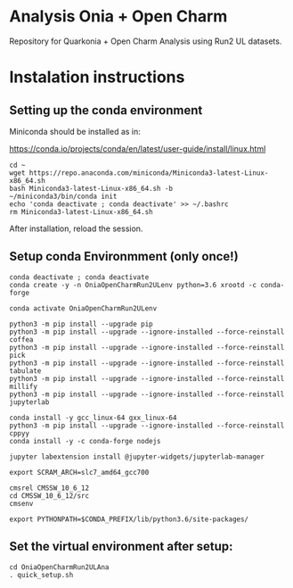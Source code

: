 # Analysis Onia + Open Charm

Repository for Quarkonia + Open Charm Analysis using Run2 UL datasets.

# Instalation instructions

## Setting up the conda environment

Miniconda should be installed as in:

https://conda.io/projects/conda/en/latest/user-guide/install/linux.html

```
cd ~
wget https://repo.anaconda.com/miniconda/Miniconda3-latest-Linux-x86_64.sh
bash Miniconda3-latest-Linux-x86_64.sh -b 
~/miniconda3/bin/conda init
echo 'conda deactivate ; conda deactivate' >> ~/.bashrc
rm Miniconda3-latest-Linux-x86_64.sh
```

After installation, reload the session.

## Setup conda Environmment (only once!)

```
conda deactivate ; conda deactivate 
conda create -y -n OniaOpenCharmRun2ULenv python=3.6 xrootd -c conda-forge

conda activate OniaOpenCharmRun2ULenv

python3 -m pip install --upgrade pip
python3 -m pip install --upgrade --ignore-installed --force-reinstall coffea
python3 -m pip install --upgrade --ignore-installed --force-reinstall pick
python3 -m pip install --upgrade --ignore-installed --force-reinstall tabulate
python3 -m pip install --upgrade --ignore-installed --force-reinstall millify
python3 -m pip install --upgrade --ignore-installed --force-reinstall jupyterlab

conda install -y gcc_linux-64 gxx_linux-64
python3 -m pip install --upgrade --ignore-installed --force-reinstall cppyy
conda install -y -c conda-forge nodejs

jupyter labextension install @jupyter-widgets/jupyterlab-manager

export SCRAM_ARCH=slc7_amd64_gcc700

cmsrel CMSSW_10_6_12
cd CMSSW_10_6_12/src
cmsenv

export PYTHONPATH=$CONDA_PREFIX/lib/python3.6/site-packages/
```

## Set the virtual environment after setup:

```
cd OniaOpenCharmRun2ULAna
. quick_setup.sh
```
